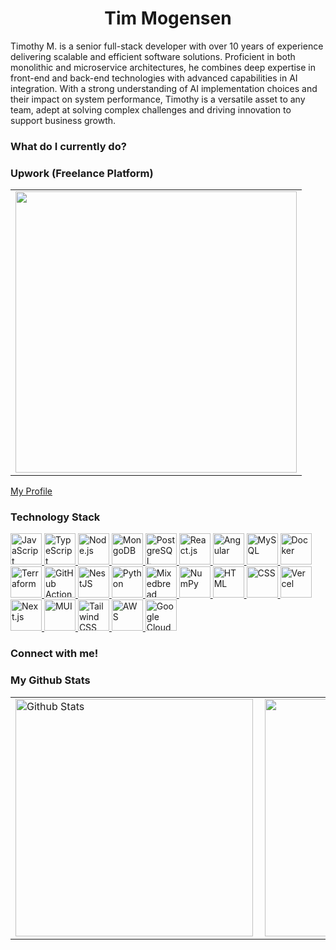<h1 align='center'> Tim Mogensen </h1>

Timothy M. is a senior full-stack developer with over 10 years of experience delivering scalable and efficient software solutions. Proficient in both monolithic and microservice architectures, he combines deep expertise in front-end and back-end technologies with advanced capabilities in AI integration. With a strong understanding of AI implementation choices and their impact on system performance, Timothy is a versatile asset to any team, adept at solving complex challenges and driving innovation to support business growth.


<h3> What do I currently do? </h3>

<h3> Upwork (Freelance Platform) </h3>

<table>
  <tr>
      <td><img width="450px" align="center" src="https://github.com/user-attachments/assets/d9630cc5-57de-43ad-8905-6c43ac2d1430"/></td>            
  </tr>   
</table>

[My Profile](https://www.upwork.com/freelancers/~0116c6b556e0b7f7ff?viewMode=1)

<h3> Technology Stack </h3>
<p align="left">
  <a href="https://www.javascript.com/" target="_blank" title="JavaScript">
    <img src="https://cdn-icons-png.flaticon.com/512/5968/5968292.png" alt="JavaScript" width="50" height="50" />
  </a>
  <a href="https://www.typescriptlang.org/" target="_blank" title="TypeScript">
    <img src="https://cdn-icons-png.flaticon.com/512/5968/5968381.png" alt="TypeScript" width="50" height="50" />
  </a>
  <a href="https://nodejs.org/" target="_blank" title="Node.js">
    <img src="https://cdn-icons-png.flaticon.com/512/5968/5968322.png" alt="Node.js" width="50" height="50" />
  </a>
  <a href="https://www.mongodb.com/" target="_blank" title="MongoDB">
    <img src="https://cdn.iconscout.com/icon/free/png-256/mongodb-3629020-3030245.png" alt="MongoDB" width="50" height="50" />
  </a>
  <a href="https://www.postgresql.org/" target="_blank" title="PostgreSQL">
    <img src="https://cdn-icons-png.flaticon.com/512/5968/5968342.png" alt="PostgreSQL" width="50" height="50" />
  </a>
  <a href="https://reactjs.org/" target="_blank" title="React.js">
    <img src="https://cdn-icons-png.flaticon.com/512/919/919851.png" alt="React.js" width="50" height="50" />
  </a>
  <a href="https://angular.io/" target="_blank" title="Angular">
    <img src="https://cdn-icons-png.flaticon.com/512/732/732212.png" alt="Angular" width="50" height="50" />
  </a>
  <a href="https://www.mysql.com/" target="_blank" title="MySQL">
    <img src="https://cdn-icons-png.flaticon.com/512/919/919836.png" alt="MySQL" width="50" height="50" />
  </a>
  <a href="https://www.docker.com/" target="_blank" title="Docker">
    <img src="https://cdn-icons-png.flaticon.com/512/919/919853.png" alt="Docker" width="50" height="50" />
  </a>
  <a href="https://www.terraform.io/" target="_blank" title="Terraform">
    <img src="https://cdn-icons-png.flaticon.com/512/906/906362.png" alt="Terraform" width="50" height="50" />
  </a>
  <a href="https://github.com/features/actions" target="_blank" title="GitHub Actions">
    <img src="https://cdn-icons-png.flaticon.com/512/5968/5968672.png" alt="GitHub Actions" width="50" height="50" />
  </a>
  <a href="https://nestjs.com/" target="_blank" title="NestJS">
    <img src="https://cdn.worldvectorlogo.com/logos/nestjs.svg" alt="NestJS" width="50" height="50" />
  </a>
  <a href="https://www.python.org/" target="_blank" title="Python">
    <img src="https://cdn-icons-png.flaticon.com/512/5968/5968350.png" alt="Python" width="50" height="50" />
  </a>
  <a href="https://mixedbread.com/" target="_blank" title="Mixedbread">
    <img src="https://via.placeholder.com/50x50?text=MB" alt="Mixedbread" width="50" height="50" />
  </a>
  <a href="https://numpy.org/" target="_blank" title="NumPy">
    <img src="https://cdn.worldvectorlogo.com/logos/numpy-1.svg" alt="NumPy" width="50" height="50" />
  </a>
  <a href="https://developer.mozilla.org/en-US/docs/Web/HTML" target="_blank" title="HTML">
    <img src="https://cdn-icons-png.flaticon.com/512/732/732212.png" alt="HTML" width="50" height="50" />
  </a>
  <a href="https://developer.mozilla.org/en-US/docs/Web/CSS" target="_blank" title="CSS">
    <img src="https://cdn-icons-png.flaticon.com/512/732/732190.png" alt="CSS" width="50" height="50" />
  </a>
  <a href="https://vercel.com/" target="_blank" title="Vercel">
    <img src="https://cdn.worldvectorlogo.com/logos/vercel.svg" alt="Vercel" width="50" height="50" />
  </a>
  <a href="https://nextjs.org/" target="_blank" title="Next.js">
    <img src="https://cdn.worldvectorlogo.com/logos/next-js.svg" alt="Next.js" width="50" height="50" />
  </a>
  <a href="https://mui.com/" target="_blank" title="MUI">
    <img src="https://cdn.worldvectorlogo.com/logos/material-ui-1.svg" alt="MUI" width="50" height="50" />
  </a>
  <a href="https://tailwindcss.com/" target="_blank" title="Tailwind CSS">
    <img src="https://cdn.worldvectorlogo.com/logos/tailwindcss.svg" alt="Tailwind CSS" width="50" height="50" />
  </a>
  <a href="https://aws.amazon.com/" target="_blank" title="AWS">
    <img src="https://cdn-icons-png.flaticon.com/512/873/873120.png" alt="AWS" width="50" height="50" />
  </a>
  <a href="https://cloud.google.com/" target="_blank" title="Google Cloud">
    <img src="https://cdn.worldvectorlogo.com/logos/google-cloud-1.svg" alt="Google Cloud" width="50" height="50" />
  </a>
</p>


<h3> Connect with me! </h3>

<h3> My Github Stats </h3>
<table align="center">
  <tr>
      <td><img  alt="Github Stats" width="380px" align="left" src="https://github-readme-stats.vercel.app/api?username=timaus76&show_icons=true&theme=synthwave&include_all_commits=true"/></td>
      <td><img width="380px" align="left" src="https://github-readme-stats.vercel.app/api/top-langs/?username=timaus76&hide=css,html&count_private=true&theme=synthwave&layout=compact&&langs_count=8"/></td>      
  </tr>   
</table>

